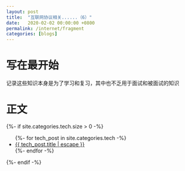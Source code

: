 ```yaml
---
layout: post
title:  "互联网协议相关......（6）"
date:   2020-02-02 00:00:00 +0800
permalink: /internet/fragment
categories: [blogs]
---
```


# 写在最开始
记录这些知识本身是为了学习和复习，其中也不乏用于面试和被面试的知识

# 正文
<div>
	{%- if site.categories.tech.size > 0 -%}
	<ul>
	 	{%- for tech_post in site.categories.tech -%}
	 	<li>
        	<a href="{{ tech_post.url | relative_url }}">
        		{{ tech_post.title | escape }}
        	</a>
	 	</li>
	  	{%- endfor -%}	
	</ul>
	{%- endif -%}	
</div>
